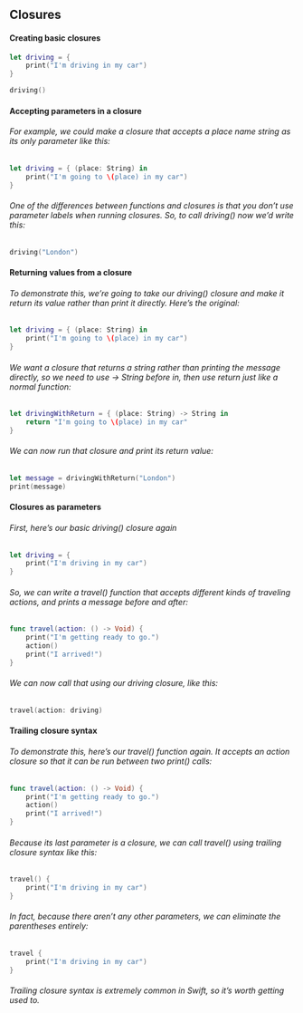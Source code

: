 ## Closures
#### Creating basic closures
```swift
let driving = {
    print("I'm driving in my car")
}

driving()
```
#### Accepting parameters in a closure
###### For example, we could make a closure that accepts a place name string as its only parameter like this:
```swift
let driving = { (place: String) in
    print("I'm going to \(place) in my car")
}
```
###### One of the differences between functions and closures is that you don’t use parameter labels when running closures. So, to call driving() now we’d write this:
```swift
driving("London")
```
#### Returning values from a closure

###### To demonstrate this, we’re going to take our driving() closure and make it return its value rather than print it directly. Here’s the original:
```swift
let driving = { (place: String) in
    print("I'm going to \(place) in my car")
}
```
###### We want a closure that returns a string rather than printing the message directly, so we need to use -> String before in, then use return just like a normal function:
```swift
let drivingWithReturn = { (place: String) -> String in
    return "I'm going to \(place) in my car"
}
```
###### We can now run that closure and print its return value:
```swift
let message = drivingWithReturn("London")
print(message)
```
#### Closures as parameters

###### First, here’s our basic driving() closure again
```swift
let driving = {
    print("I'm driving in my car")
}
```
###### So, we can write a travel() function that accepts different kinds of traveling actions, and prints a message before and after:
```swift
func travel(action: () -> Void) {
    print("I'm getting ready to go.")
    action()
    print("I arrived!")
}
```
###### We can now call that using our driving closure, like this:
```swift
travel(action: driving)
```
#### Trailing closure syntax
###### To demonstrate this, here’s our travel() function again. It accepts an action closure so that it can be run between two print() calls:
```swift
func travel(action: () -> Void) {
    print("I'm getting ready to go.")
    action()
    print("I arrived!")
}
```
###### Because its last parameter is a closure, we can call travel() using trailing closure syntax like this:
```swift
travel() {
    print("I'm driving in my car")
}
```
###### In fact, because there aren’t any other parameters, we can eliminate the parentheses entirely:
```swift
travel {
    print("I'm driving in my car")
}
```
###### Trailing closure syntax is extremely common in Swift, so it’s worth getting used to.


